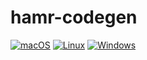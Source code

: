 # hamr-codegen

[![macOS](https://github.com/sireum/hamr-codegen/actions/workflows/CI-macOS.yml/badge.svg)](https://github.com/sireum/hamr-codegen/actions/workflows/CI-macOS.yml)
[![Linux](https://github.com/sireum/hamr-codegen/actions/workflows/CI_linux.yml/badge.svg)](https://github.com/sireum/hamr-codegen/actions/workflows/CI_linux.yml)
[![Windows](https://github.com/sireum/hamr-codegen/actions/workflows/CI-windows.yml/badge.svg)](https://github.com/sireum/hamr-codegen/actions/workflows/CI-windows.yml)
